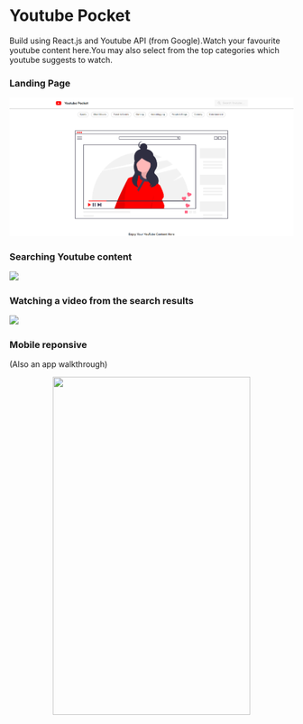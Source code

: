 # Youtube Pocket

Build using React.js and Youtube API (from Google).Watch your favourite youtube content here.You may also select from the top categories which youtube suggests to watch.

### Landing Page

![](app-screenshots/1.png)


### Searching Youtube content 

![](app-screenshots/2.png)


### Watching a video from the search results

![](app-screenshots/3.png)


### Mobile reponsive
(Also an app walkthrough)

<p align="center">
  <img src="app-screenshots/1.gif" width="350" height="600" />
</p>
